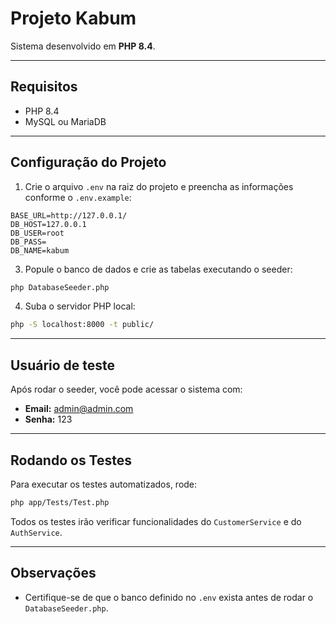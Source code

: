 # Projeto Kabum

Sistema desenvolvido em **PHP 8.4**.

---

## Requisitos

- PHP 8.4
- MySQL ou MariaDB

---

## Configuração do Projeto

1. Crie o arquivo `.env` na raiz do projeto e preencha as informações conforme o `.env.example`:

```env
BASE_URL=http://127.0.0.1/
DB_HOST=127.0.0.1
DB_USER=root
DB_PASS=
DB_NAME=kabum
```

3. Popule o banco de dados e crie as tabelas executando o seeder:

```bash
php DatabaseSeeder.php
```

4. Suba o servidor PHP local:

```bash
php -S localhost:8000 -t public/
```

---

## Usuário de teste

Após rodar o seeder, você pode acessar o sistema com:

- **Email:** admin@admin.com  
- **Senha:** 123

---

## Rodando os Testes

Para executar os testes automatizados, rode:

```bash
php app/Tests/Test.php
```

Todos os testes irão verificar funcionalidades do `CustomerService` e do `AuthService`.

---

## Observações

- Certifique-se de que o banco definido no `.env` exista antes de rodar o `DatabaseSeeder.php`.  
